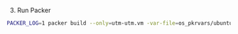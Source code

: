 


3.  Run Packer

```bash
PACKER_LOG=1 packer build --only=utm-utm.vm -var-file=os_pkrvars/ubuntu/ubuntu-24.04-aarch64.pkrvars.hcl ./packer_templates
```